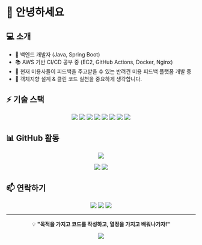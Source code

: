 # 👋 안녕하세요 

## 💻 소개
- 🚀 백엔드 개발자 (Java, Spring Boot)
- 📚 AWS 기반 CI/CD 공부 중 (EC2, GitHub Actions, Docker, Nginx)
- 🐶 현재 미용사들이 피드백을 주고받을 수 있는 반려견 미용 피드백 플랫폼 개발 중
- 🌱 객체지향 설계 & 클린 코드 실천을 중요하게 생각합니다.

## ⚡ 기술 스택
<p align="center">
  <img src="https://img.shields.io/badge/Java-007396?style=flat-square&logo=java&logoColor=white" />
  <img src="https://img.shields.io/badge/Spring%20Boot-6DB33F?style=flat-square&logo=springboot&logoColor=white" />
  <img src="https://img.shields.io/badge/JPA-6DB33F?style=flat-square&logo=spring&logoColor=white" />
  <img src="https://img.shields.io/badge/MySQL-4479A1?style=flat-square&logo=mysql&logoColor=white" />
  <img src="https://img.shields.io/badge/Docker-2496ED?style=flat-square&logo=docker&logoColor=white" />
  <img src="https://img.shields.io/badge/AWS-232F3E?style=flat-square&logo=amazon-aws&logoColor=white" />
  <img src="https://img.shields.io/badge/Redis-DC382D?style=flat-square&logo=redis&logoColor=white" />
  <img src="https://img.shields.io/badge/Kubernetes-326CE5?style=flat-square&logo=kubernetes&logoColor=white" />
</p>

## 📊 GitHub 활동
<p align="center">
  <img src="https://github-readme-streak-stats.herokuapp.com/?user=your-username&theme=radical" />
</p>
<p align="center">
  <img src="https://github-profile-summary-cards.vercel.app/api/cards/stats?username=your-username&theme=radical" />
  <img src="https://github-profile-summary-cards.vercel.app/api/cards/repos-per-language?username=your-username&theme=radical" />
</p>

## 📫 연락하기
<p align="center">
  <a href="mailto:your-email@gmail.com"><img src="https://img.shields.io/badge/Gmail-D14836?style=flat-square&logo=gmail&logoColor=white" /></a>
  <a href="https://linkedin.com/in/your-profile"><img src="https://img.shields.io/badge/LinkedIn-0077B5?style=flat-square&logo=linkedin&logoColor=white" /></a>
  <a href="https://velog.io/@your-profile"><img src="https://img.shields.io/badge/Velog-20C997?style=flat-square&logo=velog&logoColor=white" /></a>
</p>

---
<p align="center">💡 <strong>"목적을 가지고 코드를 작성하고, 열정을 가지고 배워나가자!"</strong></p>

<p align="center">
  <img src="https://capsule-render.vercel.app/api?type=waving&color=gradient&height=100&section=footer" />
</p>
